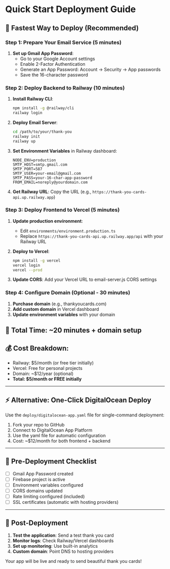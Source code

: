 # Quick Start Deployment Guide

## 🚀 Fastest Way to Deploy (Recommended)

### Step 1: Prepare Your Email Service (5 minutes)

1. **Set up Gmail App Password**:
   - Go to your Google Account settings
   - Enable 2-Factor Authentication
   - Generate an App Password: Account → Security → App passwords
   - Save the 16-character password

### Step 2: Deploy Backend to Railway (10 minutes)

1. **Install Railway CLI**:
   ```bash
   npm install -g @railway/cli
   railway login
   ```

2. **Deploy Email Server**:
   ```bash
   cd /path/to/your/thank-you
   railway init
   railway up
   ```

3. **Set Environment Variables** in Railway dashboard:
   ```
   NODE_ENV=production
   SMTP_HOST=smtp.gmail.com
   SMTP_PORT=587
   SMTP_USER=your-email@gmail.com
   SMTP_PASS=your-16-char-app-password
   FROM_EMAIL=noreply@yourdomain.com
   ```

4. **Get Railway URL**: Copy the URL (e.g., `https://thank-you-cards-api.up.railway.app`)

### Step 3: Deploy Frontend to Vercel (5 minutes)

1. **Update production environment**:
   - Edit `environments/environment.production.ts`
   - Replace `https://thank-you-cards-api.up.railway.app/api` with your Railway URL

2. **Deploy to Vercel**:
   ```bash
   npm install -g vercel
   vercel login
   vercel --prod
   ```

3. **Update CORS**: Add your Vercel URL to email-server.js CORS settings

### Step 4: Configure Domain (Optional - 30 minutes)

1. **Purchase domain** (e.g., thankyoucards.com)
2. **Add custom domain** in Vercel dashboard
3. **Update environment variables** with your domain

## 🎯 Total Time: ~20 minutes + domain setup

## 💰 Cost Breakdown:
- Railway: $5/month (or free tier initially)
- Vercel: Free for personal projects
- Domain: ~$12/year (optional)
- **Total: $5/month or FREE initially**

---

## ⚡ Alternative: One-Click DigitalOcean Deploy

Use the `deploy/digitalocean-app.yaml` file for single-command deployment:

1. Fork your repo to GitHub
2. Connect to DigitalOcean App Platform
3. Use the yaml file for automatic configuration
4. Cost: ~$12/month for both frontend + backend

---

## 🔧 Pre-Deployment Checklist

- [ ] Gmail App Password created
- [ ] Firebase project is active
- [ ] Environment variables configured
- [ ] CORS domains updated
- [ ] Rate limiting configured (included)
- [ ] SSL certificates (automatic with hosting providers)

---

## 📝 Post-Deployment

1. **Test the application**: Send a test thank you card
2. **Monitor logs**: Check Railway/Vercel dashboards
3. **Set up monitoring**: Use built-in analytics
4. **Custom domain**: Point DNS to hosting providers

Your app will be live and ready to send beautiful thank you cards!
